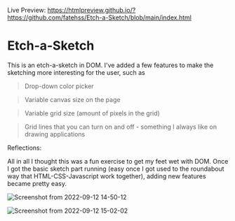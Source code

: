 Live Preview: https://htmlpreview.github.io/?https://github.com/fatehss/Etch-a-Sketch/blob/main/index.html

# Etch-a-Sketch

This is an etch-a-sketch in DOM. I've added a few features to make the sketching more interesting for the user, such as 

> Drop-down color picker

> Variable canvas size on the page

> Variable grid size (amount of pixels in the grid)

> Grid lines that you can turn on and off - something I always like on drawing applications

Reflections:

All in all I thought this was a fun exercise to get my feet wet with DOM. Once I got the basic sketch part running (easy once I got used to the roundabout way that HTML-CSS-Javascript work together), adding new features became pretty easy. 

![Screenshot from 2022-09-12 14-50-12](https://user-images.githubusercontent.com/104878259/189764936-e5f54e92-6491-4dd6-95e7-f6e890664bdd.png)

![Screenshot from 2022-09-12 15-02-02](https://user-images.githubusercontent.com/104878259/189766454-45db6d85-1c15-44d5-b97f-c5dad24610c0.png)
